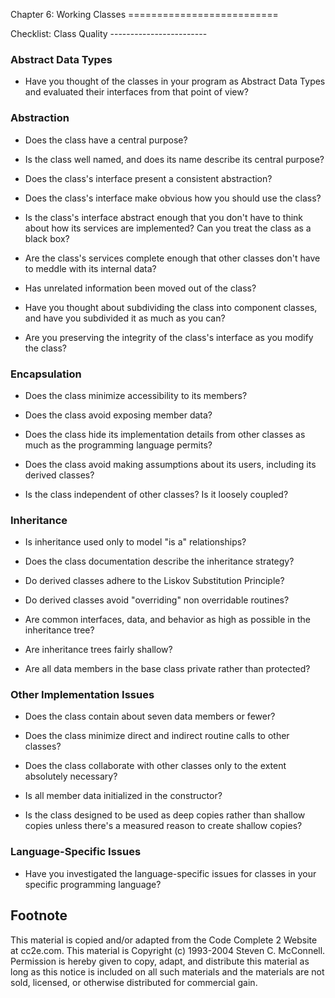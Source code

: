 Chapter 6: Working Classes ==========================

Checklist: Class Quality ------------------------

### Abstract Data Types

- Have you thought of the classes in your program as Abstract Data
  Types and evaluated their interfaces from that point of view?

### Abstraction

- Does the class have a central purpose?

- Is the class well named, and does its name describe its central
  purpose?

- Does the class's interface present a consistent abstraction?

- Does the class's interface make obvious how you should use the
  class?

- Is the class's interface abstract enough that you don't have to
  think about how its services are implemented?  Can you treat the
  class as a black box?

- Are the class's services complete enough that other classes don't
  have to meddle with its internal data?

- Has unrelated information been moved out of the class?

- Have you thought about subdividing the class into component classes,
  and have you subdivided it as much as you can?

- Are you preserving the integrity of the class's interface as you
  modify the class?

### Encapsulation

- Does the class minimize accessibility to its members?

- Does the class avoid exposing member data?

- Does the class hide its implementation details from other classes as
  much as the programming language permits?

- Does the class avoid making assumptions about its users, including
  its derived classes?

- Is the class independent of other classes? Is it loosely coupled?

### Inheritance

- Is inheritance used only to model "is a" relationships?

- Does the class documentation describe the inheritance strategy?

- Do derived classes adhere to the Liskov Substitution Principle?

- Do derived classes avoid "overriding" non overridable routines?

- Are common interfaces, data, and behavior as high as possible in the
  inheritance tree?

- Are inheritance trees fairly shallow?

- Are all data members in the base class private rather than
  protected?

### Other Implementation Issues

- Does the class contain about seven data members or fewer?

- Does the class minimize direct and indirect routine calls to other
  classes?

- Does the class collaborate with other classes only to the extent
  absolutely necessary?

- Is all member data initialized in the constructor?

- Is the class designed to be used as deep copies rather than shallow
  copies unless there's a measured reason to create shallow copies?

### Language-Specific Issues

- Have you investigated the language-specific issues for classes in
  your specific programming language?


Footnote
--------
This material is copied and/or adapted from the Code Complete 2
Website at cc2e.com. This material is Copyright (c) 1993-2004 Steven
C. McConnell. Permission is hereby given to copy, adapt, and
distribute this material as long as this notice is included on all
such materials and the materials are not sold, licensed, or otherwise
distributed for commercial gain.
